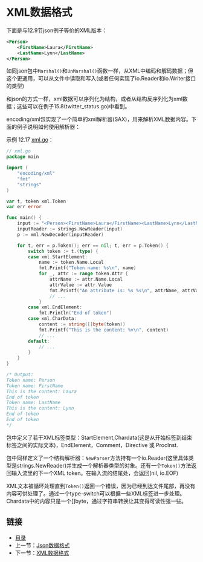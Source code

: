 # XML数据格式
下面是与12.9节json例子等价的XML版本：
```xml
<Person>
    <FirstName>Laura</FirstName>
    <LastName>Lynn</LastName>
</Person>
```

如同json包中`Marshal()`和`UnMarshal()`函数一样，从XML中编码和解码数据；但这个更通用，可以从文件中读取和写入(或者任何实现了io.Reader和io.Writer接口的类型)

和json的方式一样，xml数据可以序列化为结构，或者从结构反序列化为xml数据；这些可以在例子15.8(twitter_status.go)中看到。

encoding/xml包实现了一个简单的xml解析器(SAX)，用来解析XML数据内容。下面的例子说明如何使用解析器：

示例 12.17 [xml.go](examples/chapter_12/xml.go)：

```go
// xml.go
package main

import (
	"encoding/xml"
	"fmt"
	"strings"
)

var t, token xml.Token
var err error

func main() {
	input := "<Person><FirstName>Laura</FirstName><LastName>Lynn</LastName></Person>"
	inputReader := strings.NewReader(input)
	p := xml.NewDecoder(inputReader)

	for t, err = p.Token(); err == nil; t, err = p.Token() {
		switch token := t.(type) {
		case xml.StartElement:
			name := token.Name.Local
			fmt.Printf("Token name: %s\n", name)
			for _, attr := range token.Attr {
				attrName := attr.Name.Local
				attrValue := attr.Value
				fmt.Printf("An attribute is: %s %s\n", attrName, attrValue)
				// ...
			}
		case xml.EndElement:
			fmt.Println("End of token")
		case xml.CharData:
			content := string([]byte(token))
			fmt.Printf("This is the content: %v\n", content)
			// ...
		default:
			// ...
		}
	}
}

/* Output:
Token name: Person
Token name: FirstName
This is the content: Laura
End of token
Token name: LastName
This is the content: Lynn
End of token
End of token
*/

```
包中定义了若干XML标签类型：StartElement,Chardata(这是从开始标签到结束标签之间的实际文本)，EndElement，Comment，Directive 或 ProcInst.

包中同样定义了一个结构解析器：`NewParser`方法持有一个io.Reader(这里具体类型是strings.NewReader)并生成一个解析器类型的对象。还有一个`Token()`方法返回输入流里的下一个XML token。在输入流的结尾处，会返回(nil, io.EOF)

XML文本被循环处理直到`Token()`返回一个错误，因为已经到达文件尾部，再没有内容可供处理了。通过一个type-switch可以根据一些XML标签进一步处理。Chardata中的内容只是一个[]byte，通过字符串转换让其变得可读性强一些。

## 链接

- [目录](directory.md)
- 上一节：[Json数据格式](12.9.md)
- 下一节：[XML数据格式](12.11.md)
